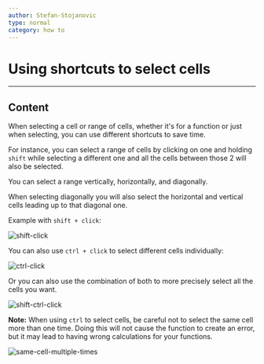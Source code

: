 ```yaml
---
author: Stefan-Stojanovic
type: normal
category: how to
---
```


# Using shortcuts to select cells


---

## Content

When selecting a cell or range of cells, whether it's for a function or just when selecting, you can use different shortcuts to save time.

For instance, you can select a range of cells by clicking on one and holding `shift` while selecting a different one and all the cells between those 2 will also be selected. 

You can select a range vertically, horizontally, and diagonally.

When selecting diagonally you will also select the horizontal and vertical cells leading up to that diagonal one.

Example with `shift + click`:

![shift-click](https://img.enkipro.com/4e326d3d6c90056fce13c5d7f280a452.gif)

You can also use `ctrl + click` to select different cells individually:

![ctrl-click](https://img.enkipro.com/317f59d5b7a1f0d0f9f882f07a216b44.gif)

Or you can also use the combination of both to more precisely select all the cells you want.

![shift-ctrl-click](https://img.enkipro.com/069f983a0678c66a16026aaafbb6c614.gif)

**Note:** When using `ctrl` to select cells, be careful not to select the same cell more than one time. Doing this will not cause the function to create an error, but it may lead to having wrong calculations for your functions.

![same-cell-multiple-times](https://img.enkipro.com/7ff987107bdd198ba724b78c60307127.gif)
